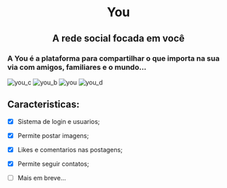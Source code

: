 <h1 align="center">You </h1>
<h2 align="center"> A rede social focada em você </h2>

<h3> A You é a plataforma para compartilhar o que importa na sua via com amigos, familiares e o mundo... </h3>

![you_c](https://github.com/plotzZzky/You/assets/12895974/a09249fc-abd0-4cba-b18b-083dd842a40a)
![you_b](https://github.com/plotzZzky/You/assets/12895974/710c9984-4fbb-479c-926b-11d1f10e6ea9)
![you](https://github.com/plotzZzky/You/assets/12895974/e1f0c898-784c-4ea1-82e8-263e18341c95)
![you_d](https://github.com/plotzZzky/You/assets/12895974/27ca6777-7112-4472-ac01-418a983fe44a)



## Caracteristicas:

- [x] Sistema de login e usuarios;
- [x] Permite postar imagens;
- [x] Likes e comentarios nas postagens;
- [x] Permite seguir contatos;
- [ ] Mais em breve... 


